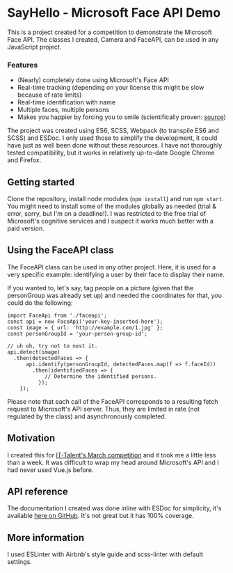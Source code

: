 # SayHello - Microsoft Face API Demo

This is a project created for a competition to demonstrate the Microsoft Face API. The classes I created, Camera and FaceAPI, can be used in any JavaScript project.

### Features

* (Nearly) completely done using Microsoft's Face API
* Real-time tracking (depending on your license this might be slow because of rate limits)
* Real-time identification with name
* Multiple faces, multiple persons
* Makes you happier by forcing you to smile (scientifically proven: [source](https://www.scientificamerican.com/article/smile-it-could-make-you-happier/))

The project was created using ES6, SCSS, Webpack (to transpile ES6 and SCSS) and ESDoc. I only used those to simplify the development, it could have just as well been done without these resources. I have not thoroughly tested compatibility, but it works in relatively up-to-date Google Chrome and Firefox.

## Getting started

Clone the repository, install node modules (`npm install`) and run `npm start`. You might need to install some of the modules globally as needed (trial & error, sorry, but I'm on a deadline!). I was restricted to the free trial of Microsoft's cognitive services and I suspect it works much better with a paid version.

## Using the FaceAPI class

The FaceAPI class can be used in any other project. Here, it is used for a very specific example: identifying a user by their face to display their name.

If you wanted to, let's say, tag people on a picture (given that the personGroup was already set up) and needed the coordinates for that, you could do the following:

```
import FaceApi from './faceapi';
const api = new FaceApi('your-key-inserted-here');
const image = { url: 'http://example.com/1.jpg' };
const personGroupId = 'your-person-group-id';

// uh oh, try not to nest it.
api.detect(image)
  .then(detectedFaces => {
      api.identify(personGroupId, detectedFaces.map(f => f.faceId))
        .then(identifiedFaces => {
            // Determine the identified persons.
          });
    });
```

Please note that each call of the FaceAPI corresponds to a resulting fetch request to Microsoft's API server. Thus, they are limited in rate (not regulated by the class) and asynchronously completed.

## Motivation

I created this for [IT-Talent's March competition](https://www.it-talents.de/foerderung/code-competition/code-competition-03-2017) and it took me a little less than a week. It was difficult to wrap my head around Microsoft's API and I had never used Vue.js before.

## API reference

The documentation I created was done inline with ESDoc for simplicity, it's available [here on GitHub](leon-wbr.github.io/sayhello/doc). It's not great but it has 100% coverage.

## More information

I used ESLinter with Airbnb's style guide and scss-linter with default settings.
